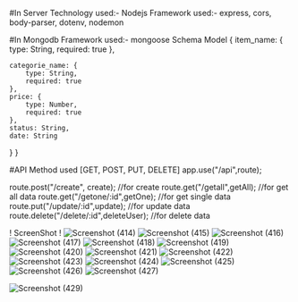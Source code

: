 #In Server
Technology used:- Nodejs
Framework used:- express, cors, body-parser, dotenv, nodemon

#In Mongodb
Framework used:- mongoose
Schema Model {
   item_name: {
        type: String,
        required: true
    },

    categorie_name: {
        type: String,
        required: true
    },
    price: {
        type: Number,
        required: true
    },
    status: String,
    date: String
}
}

#API
Method used [GET, POST, PUT, DELETE]
app.use("/api",route);

route.post("/create", create);  //for create
route.get("/getall",getAll);     //for get all data
route.get("/getone/:id",getOne);  //for get single data
route.put("/update/:id",update);  //for update data
route.delete("/delete/:id",deleteUser);  //for delete data

! ScreenShot !
![Screenshot (414)](https://github.com/prabhatkumar99/crud_mern_app/assets/70852706/d4891f5b-e186-4702-bdd4-bac399c85e4d)
![Screenshot (415)](https://github.com/prabhatkumar99/crud_mern_app/assets/70852706/4581f221-568e-4fac-a4d5-2e039c6f7216)
![Screenshot (416)](https://github.com/prabhatkumar99/crud_mern_app/assets/70852706/ec29c08f-864b-4a33-b12d-bff8b8b11000)
![Screenshot (417)](https://github.com/prabhatkumar99/crud_mern_app/assets/70852706/eded1abc-1c79-4b04-8d22-3362b60eeb6c)
![Screenshot (418)](https://github.com/prabhatkumar99/crud_mern_app/assets/70852706/99ea328f-a110-44c1-98df-71d893dc2ea3)
![Screenshot (419)](https://github.com/prabhatkumar99/crud_mern_app/assets/70852706/7325d614-c820-4eca-ab22-952c83788a13)
![Screenshot (420)](https://github.com/prabhatkumar99/crud_mern_app/assets/70852706/f7cbc34c-75a4-46cf-9e6e-6d647c8c43c6)
![Screenshot (421)](https://github.com/prabhatkumar99/crud_mern_app/assets/70852706/33cd6c2c-280d-4db0-9200-4d20ddc8ac6d)
![Screenshot (422)](https://github.com/prabhatkumar99/crud_mern_app/assets/70852706/ecb43646-1213-4f4b-babb-9c7eb2113c1b)
![Screenshot (423)](https://github.com/prabhatkumar99/crud_mern_app/assets/70852706/6007345b-c15f-43fd-8f98-953243e6883c)
![Screenshot (424)](https://github.com/prabhatkumar99/crud_mern_app/assets/70852706/a74cfb68-e8ea-423e-9ea0-92bae7d6fb58)
![Screenshot (425)](https://github.com/prabhatkumar99/crud_mern_app/assets/70852706/8dfb5051-1d9f-402f-b525-8f666ca60e39)
![Screenshot (426)](https://github.com/prabhatkumar99/crud_mern_app/assets/70852706/7c088d9b-3947-4dff-83e9-b40d3f03b2f2)
![Screenshot (427)](https://github.com/prabhatkumar99/crud_mern_app/assets/70852706/12385c0e-df48-4c2d-b0d1-fb04e7b7b500)





![Screenshot (429)](https://github.com/prabhatkumar99/crud_mern_app/assets/70852706/5046d540-fdcf-4fe9-aa03-45dbc38f934b)


